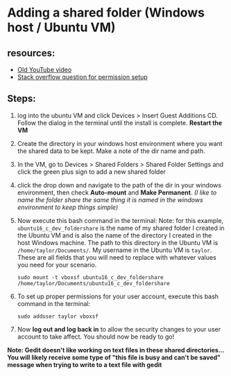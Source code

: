 # Adding a shared folder (Windows host / Ubuntu VM)


## resources:

- [Old YouTube video](https://www.youtube.com/watch?v=ddExu55cJOI)
- [Stack overflow question for permission setup](http://stackoverflow.com/questions/26740113/virtualbox-shared-folder-permissions)


## Steps:

1) log into the ubuntu VM and click Devices > Insert Guest Additions CD. Follow the dialog in the terminal until the install is complete. **Restart the VM**


2) Create the directory in your windows host environment where you want the shared data to be kept. Make a note of the dir name and path.


3) In the VM, go to Devices > Shared Folders > Shared Folder Settings and click the green plus sign to add a new shared folder


4) click the drop down and navigate to the path of the dir in your windows environment, then check **Auto-mount** and **Make Permanent**. *(I like to name the folder share the same thing it is named in the windows environment to keep things simple)*


5) Now execute this bash command in the terminal:
Note: for this example, `ubuntu16_c_dev_foldershare` is the name of my shared folder I created in the Ubuntu VM and is also the name of the directory I created in the host Windows machine. The path to this directory in the Ubuntu VM is `/home/taylor/Documents/`. My username in the Ubuntu VM is `taylor`. These are all fields that you will need to replace with whatever values you need for your scenario. 


    ```
    sudo mount -t vboxsf ubuntu16_c_dev_foldershare /home/taylor/Documents/ubuntu16_c_dev_foldershare
    ```



6) To set up proper permissions for your user account, execute this bash command in the terminal:


    ```
    sudo adduser taylor vboxsf
    ```


7) Now **log out and log back in** to allow the security changes to your user account to take affect. You should now be ready to go!


**Note: Gedit doesn't like working on text files in these shared directories... You will likely receive some type of "this file is busy and can't be saved" message when trying to write to a text file with gedit**






